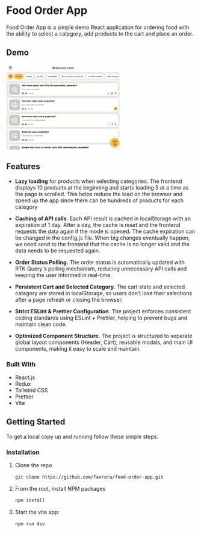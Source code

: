 # Food Order App

Food Order App is a simple demo React application for ordering food with the ability to select a category, add products to the cart and place an order.

## Demo

<p>
  <img src="https://github.com/favrora/food-order-app/blob/master/public/demo.jpg?raw=true" width="60%">
</p>

## Features

- **Lazy loading** for products when selecting categories. The frontend displays 10 products at the beginning and starts loading 5 at a time as the page is scrolled. This helps reduce the load on the browser and speed up the app since there can be hundreds of products for each category

- **Caching of API calls.** Each API result is cached in localStorage with an expiration of 1 day. After a day, the cache is reset and the frontend requests the data again if the mode is opened. The cache expiration can be changed in the config.js file. When big changes eventually happen, we need send to the frontend that the cache is no longer valid and the data needs to be requested again.

- **Order Status Polling.** The order status is automatically updated with RTK Query's polling mechanism, reducing unnecessary API calls and keeping the user informed in real-time.

- **Persistent Cart and Selected Category.** The cart state and selected category are stored in localStorage, so users don’t lose their selections after a page refresh or closing the browser.

- **Strict ESLint & Prettier Configuration.** The project enforces consistent coding standards using ESLint + Prettier, helping to prevent bugs and maintain clean code.

- **Optimized Component Structure.** The project is structured to separate global layout components (Header, Cart), reusable modals, and main UI components, making it easy to scale and maintain.

### Built With

- React.js
- Redux
- Tailwind CSS
- Prettier
- Vite

## Getting Started

To get a local copy up and running follow these simple steps.

### Installation

1. Clone the repo
   ```sh
   git clone https://github.com/favrora/food-order-app.git
   ```
2. From the root, install NPM packages
   ```sh
   npm install
   ```
3. Start the vite app:
   ```sh
   npm run dev
   ```
